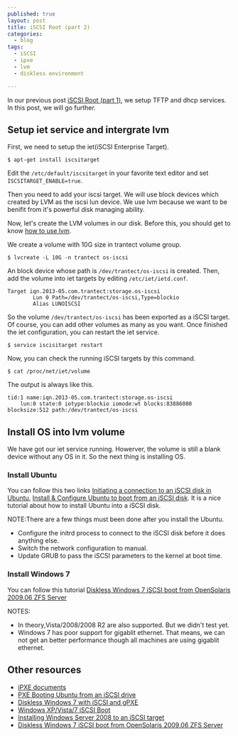```yaml
---
published: true
layout: post
title: iSCSI Root (part 2)
categories:
  - blog
tags:
  - iSCSI
  - ipxe
  - lvm
  - diskless environment

---
```

In our previous post [iSCSI Root (part 1)](/blog/2013/05/20/iSCSI-Root/), we setup TFTP and dhcp services. In this post, we will go further.

## Setup iet service and intergrate lvm
First, we need to setup the iet(iSCSI Enterprise Target).

```
$ apt-get install iscsitarget
```

Edit the `/etc/default/iscsitarget` in your favorite text editor and set `ISCSITARGET_ENABLE=true`.

Then you need to add your iscsi target. We will use block devices which created by LVM as the iscsi lun device. We use lvm because we want to be benifit from it's powerful disk managing ability.

Now, let's create the LVM volumes in our disk. Before this, you should get to know [how to use lvm](http://tldp.org/HOWTO/LVM-HOWTO/).

We create a volume with 10G size in trantect volume group.

```
$ lvcreate -L 10G -n trantect os-iscsi
```

An block device whose path is `/dev/trantect/os-iscsi` is created. Then, add the volume into iet targets by editing `/etc/iet/ietd.conf`.

<pre><code>Target iqn.2013-05.com.trantect:storage.os-iscsi
        Lun 0 Path=/dev/trantect/os-iscsi,Type=blockio
        Alias LUNOISCSI</code></pre>

So the volume `/dev/trantect/os-iscsi` has been exported as a iSCSI target. Of course, you can add other volumes as many as you want. Once finished the iet configuration, you can restart the iet service.

```
$ service iscisitarget restart
```

Now, you can check the running iSCSI targets by this command.

```
$ cat /proc/net/iet/volume
```

The output is always like this.
<pre><code>tid:1 name:iqn.2013-05.com.trantect:storage.os-iscsi
	lun:0 state:0 iotype:blockio iomode:wt blocks:83886080 blocksize:512 path:/dev/trantect/os-iscsi</code></pre>

## Install OS into lvm volume

We have got our iet service running. Howerver, the volume is still a blank device without any OS in it. So the next thing is installing OS.

### Install Ubuntu
You can follow this two links [Initiating a connection to an iSCSI disk in Ubuntu](http://www.heath-bar.com/blog/?p=243), [Install & Configure Ubuntu to boot from an iSCSI disk](http://www.heath-bar.com/blog/?p=267). It is a nice tutorial about how to install Ubuntu into a iSCSI disk.

NOTE:There are a few things must been done after you install the Ubuntu.

* Configure the initrd process to connect to the iSCSI disk before it does anything else.
* Switch the network configuration to manual.
* Update GRUB to pass the iSCSI parameters to the kernel at boot time.

### Install Windows 7
You can follow this tutorial [Diskless Windows 7 iSCSI boot from OpenSolaris 2009.06 ZFS Server](http://blog.zorinaq.com/?e=41)

NOTES:

* In theory,Vista/2008/2008 R2 are also supported. But we didn't test yet.
* Windows 7 has poor support for gigablit ethernet. That means, we can not get an better performance though all machines are using gigablit ethernet.

## Other resources
* [iPXE documents](http://ipxe.org/docs)
* [PXE Booting Ubuntu from an iSCSI drive](http://www.heath-bar.com/blog/?p=184)
* [Diskless Windows 7 with iSCSI and gPXE](http://jonmccune.wordpress.com/2011/12/19/diskless-windows-7-with-iscsi-and-gpxe/)
* [Windows XP/Vista/7 iSCSI Boot](http://www.thogan.com/blog/windows-xp-vista-7-iscsi-boot/)
* [Installing Windows Server 2008 to an iSCSI target](http://www.etherboot.org/wiki/sanboot/win2k8_iscsi_install)
* [Diskless Windows 7 iSCSI boot from OpenSolaris 2009.06 ZFS Server](http://blog.zorinaq.com/?e=41)
